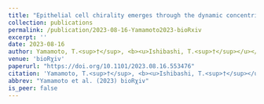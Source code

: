 ```yaml
---
title: "Epithelial cell chirality emerges through the dynamic concentric pattern of actomyosin"
collection: publications
permalink: /publication/2023-08-16-Yamamoto2023-bioRxiv
excerpt: ''
date: 2023-08-16
author: Yamamoto, T.<sup>†</sup>, <b><u>Ishibashi, T.<sup>†</sup></u></b>, Kiyosue-Mimori, Y., Hiver, S., Tokushige, N., Tarama, M., Takeichi, M., Shibata, T.<sup>*</sup>
venue: 'bioRχiv'
paperurl: "https://doi.org/10.1101/2023.08.16.553476"
citation: 'Yamamoto, T.<sup>†</sup>, <b><u>Ishibashi, T.<sup>†</sup></u></b>, Kiyosue-Mimori, Y., Hiver, S., Tokushige, N., Tarama, M., Takeichi, M., Shibata, T.<sup>*</sup> (2023) "Epithelial cell chirality emerges through the dynamic concentric pattern of actomyosin" <i>bioRχiv</i>.'
abbrev: "Yamamoto et al. (2023) bioRχiv"
is_peer: false
---
```

